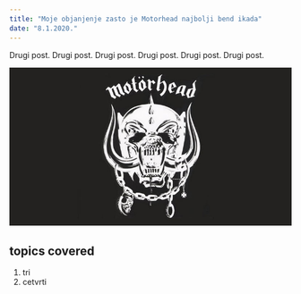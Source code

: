 ```yaml
---
title: "Moje objanjenje zasto je Motorhead najbolji bend ikada"
date: "8.1.2020."
--- 
```


Drugi post. Drugi post. Drugi post. Drugi post. Drugi post. Drugi post. 

![Motorhead](./motorhead.jpg)

## topics covered

1. tri
2. cetvrti